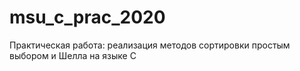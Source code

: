 # msu_c_prac_2020
Практическая работа: реализация методов сортировки простым выбором и Шелла на языке С
